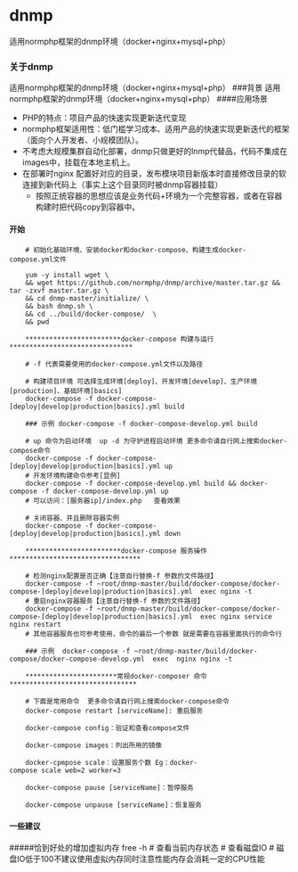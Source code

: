 # dnmp
适用normphp框架的dnmp环境（docker+nginx+mysql+php）
### 关于dnmp
适用normphp框架的dnmp环境（docker+nginx+mysql+php）
###背景
适用normphp框架的dnmp环境（docker+nginx+mysql+php）
####应用场景
* PHP的特点：项目产品的快速实现更新迭代变现
* normphp框架适用性：低门槛学习成本、适用产品的快速实现更新迭代的框架（面向个人开发者、小规模团队）。
* 不考虑大规模集群自动化部署，dnmp只做更好的lnmp代替品，代码不集成在images中，挂载在本地主机上。
* 在部署时nginx 配置好对应的目录，发布模块项目新版本时直接修改目录的软连接到新代码上（事实上这个目录同时被dnmp容器挂载）
    *   按照正统容器的思想应该是业务代码+环境为一个完整容器，或者在容器构建时把代码copy到容器中。
#### 开始
        
        # 初始化基础环境、安装docker和docker-compose、构建生成docker-compose.yml文件
        
        yum -y install wget \
        && wget https://github.com/normphp/dnmp/archive/master.tar.gz && tar -zxvf master.tar.gz \
        && cd dnmp-master/initialize/ \
        && bash dnmp.sh \
        && cd ../build/docker-compose/  \
        && pwd
        
        ************************docker-compose 构建与运行 *******************************
        
        # -f 代表需要使用的docker-compose.yml文件以及路径
        
        # 构建项目环境 可选择生成环境[deploy]、开发环境[develop]、生产环境[production]、基础环境[basics]
        docker-compose -f docker-compose-[deploy|develop|production|basics].yml build 
        
        ### 示例 docker-compose -f docker-compose-develop.yml build 
        
        # up 命令为启动环境  up -d 为守护进程启动环境 更多命令请自行网上搜索docker-compose命令
        docker-compose -f docker-compose-[deploy|develop|production|basics].yml up
        # 开发环境构建命令参考[显例]
        docker-compose -f docker-compose-develop.yml build && docker-compose -f docker-compose-develop.yml up
        # 可以访问：[服务器ip]/index.php   查看效果
        
        # 关闭容器、并且删除容器实例
        docker-compose -f docker-compose-[deploy|develop|production|basics].yml down
        
        ************************docker-compose 服务操作*********************************
        
        # 检测nginx配置是否正确【注意自行替换-f 参数的文件路径】
        docker-compose -f ~root/dnmp-master/build/docker-compose/docker-compose-[deploy|develop|production|basics].yml  exec nginx -t
        # 重启nginx容器服务【注意自行替换-f 参数的文件路径】
        docker-compose -f ~root/dnmp-master/build/docker-compose/docker-compose-[deploy|develop|production|basics].yml  exec nginx service nginx restart
        # 其他容器服务也可参考使用，命令的最后一个参数 就是需要在容器里面执行的命令行
        
        ### 示例  docker-compose -f ~root/dnmp-master/build/docker-compose/docker-compose-develop.yml  exec  nginx nginx -t
        
        ***********************常规docker-composer 命令********************************
        
        # 下面是常用命令  更多命令请自行网上搜索docker-compose命令
        docker-compose restart [serviceName]: 重启服务
        
        docker-compose config：验证和查看compose文件
        
        docker-compose images：列出所用的镜像
        
        docker-cpmpose scale：设置服务个数 Eg：docker-compose scale web=2 worker=3 
        
        docker-compose pause [serviceName]：暂停服务
        
        docker-compose unpause [serviceName]：恢复服务
        
#### 一些建议
#####恰到好处的增加虚拟内存
    free -h # 查看当前内存状态
    # 查看磁盘IO
    # 磁盘IO低于100不建议使用虚拟内存同时注意性能内存会消耗一定的CPU性能
    
        
